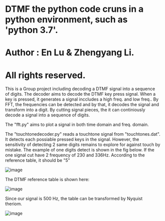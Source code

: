 # DTMF the python code cruns in a python environment, such as 'python 3.7'.
# Author : En Lu & Zhengyang Li.
# All rights reserved.
This is a Group project including decoding a DTMF signal into a sequence of digits.
The decoder aims to decode the DTMF key press signal. When a key is pressed, it generates a signal inccludes a high freq. and low freq.. By FFT, the frequencies can be detected and by that, it decodes the signal and transform into a digit. By cutting signal pieces, the it can continiously decode a signal into a sequence of digits.

The "fft.py" aims to plot a signal in both time domain and freq. domain.

The "touchtonedecoder.py" reads a touchtone signal from "touchtones.dat". It detects each possiable pressed keys in the signal. However, the sensitivity of detecting 2 same digits remains to explore for against touch by mistake. The example of one digits detect is shown in the fig below. If the one signal cut have 2 frequency of 230 and 336Hz. According to the reference table, it should be "5"



![image](https://user-images.githubusercontent.com/56938146/155968261-4ce82711-67b1-4b96-8c58-a74e12de3b30.png)



The DTMF reference table is shown here:



![image](https://user-images.githubusercontent.com/56938146/155968640-5c9ec760-696b-4bc9-a8e6-f375bf12c56b.png)



Since our signal is 500 Hz, the table can be transformed by Nyquist theriom.


![image](https://user-images.githubusercontent.com/56938146/155968770-176d3c6e-dc8c-4597-9cb1-7af8dad4c01d.png)




